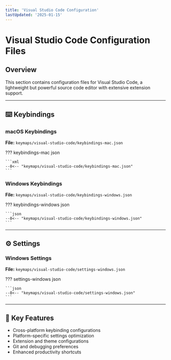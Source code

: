 ```yaml
---
title: 'Visual Studio Code Configuration'
lastUpdated: '2025-01-15'
---
```


# Visual Studio Code Configuration Files

## Overview
This section contains configuration files for Visual Studio Code, a lightweight but powerful source code editor with extensive extension support.

---

## ⌨️ Keybindings

### macOS Keybindings
**File:** `keymaps/visual-studio-code/keybindings-mac.json`

??? keybindings-mac json
    
    ```xml
    --8<-- "keymaps/visual-studio-code/keybindings-mac.json"
    ```

### Windows Keybindings
**File:** `keymaps/visual-studio-code/keybindings-windows.json`

??? keybindings-windows json
    
    ```json
    --8<-- "keymaps/visual-studio-code/keybindings-windows.json"
    ```

---

## ⚙️ Settings

### Windows Settings
**File:** `keymaps/visual-studio-code/settings-windows.json`

??? settings-windows json
    
    ```json
    --8<-- "keymaps/visual-studio-code/settings-windows.json"
    ```

---

## 🔧 Key Features
- Cross-platform keybinding configurations
- Platform-specific settings optimization
- Extension and theme configurations
- Git and debugging preferences
- Enhanced productivity shortcuts